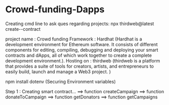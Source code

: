 # Crowd-funding-Dapps

Creating cmd line to ask ques regarding projects:
npx thirdweb@latest create--contract

project name : Crowd funding
Framework : Hardhat   (Hardhat is a development environment for Ethereum software. 
                       It consists of different components for editing, compiling, debugging and deploying your smart contracts and dApps,
                       all of which work together to create a complete development environment.).
Hosting on : thirdweb (thirdweb is a platform that provides a suite of tools for creators, artists, and entrepreneurs to easily build, launch and manage a Web3 project. )

npm install dotenv  (Securing Environment variables)

Step 1 : Creating smart contract...
==> function createCampaign
==> function donateToCampaign
==> function getDonators
==> function getCampaigns
